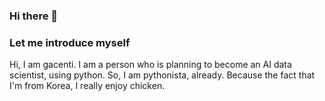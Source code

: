 ### Hi there 👋

### Let me introduce myself

Hi, I am gacenti.
I am a person who is planning to become an AI data scientist, using python.
So, I am pythonista, already.
Because the fact that I'm from Korea, I really enjoy chicken.
<!--
**gacenti/gacenti** is a ✨ _special_ ✨ repository because its `README.md` (this file) appears on your GitHub profile.

Here are some ideas to get you started:

- 🔭 I’m currently working on ...
- 🌱 I’m currently learning ...
- 👯 I’m looking to collaborate on ...
- 🤔 I’m looking for help with ...
- 💬 Ask me about ...
- 📫 How to reach me: ...
- 😄 Pronouns: ...
- ⚡ Fun fact: ...
-->
